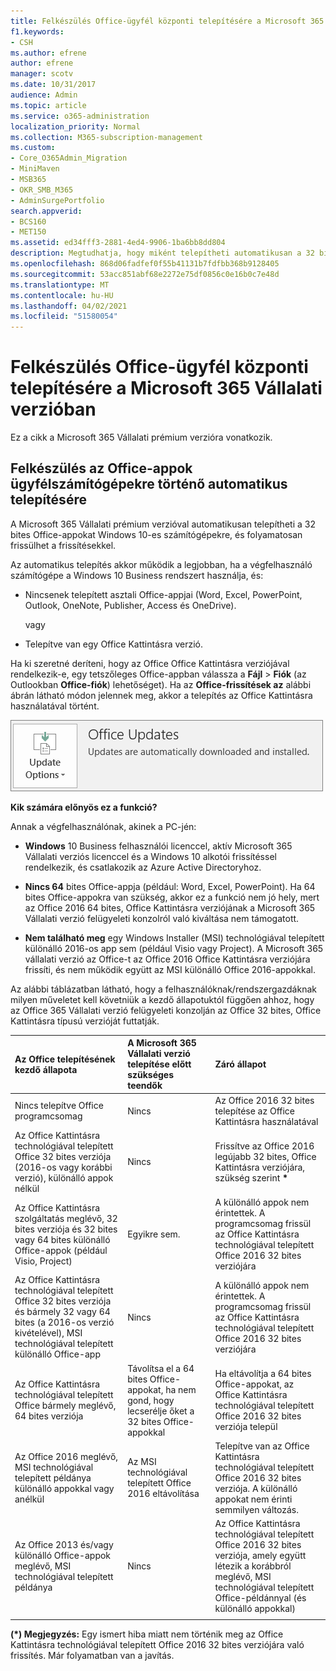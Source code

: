 ```yaml
---
title: Felkészülés Office-ügyfél központi telepítésére a Microsoft 365 Vállalati verzióban
f1.keywords:
- CSH
ms.author: efrene
author: efrene
manager: scotv
ms.date: 10/31/2017
audience: Admin
ms.topic: article
ms.service: o365-administration
localization_priority: Normal
ms.collection: M365-subscription-management
ms.custom:
- Core_O365Admin_Migration
- MiniMaven
- MSB365
- OKR_SMB_M365
- AdminSurgePortfolio
search.appverid:
- BCS160
- MET150
ms.assetid: ed34fff3-2881-4ed4-9906-1ba6bb8dd804
description: Megtudhatja, hogy miként telepítheti automatikusan a 32 bites Office-appokat Windows 10-es számítógépekre, és hogyan tarthatja őket naprakészen.
ms.openlocfilehash: 868d06fadfef0f55b41131b7fdfbb368b9128405
ms.sourcegitcommit: 53acc851abf68e2272e75df0856c0e16b0c7e48d
ms.translationtype: MT
ms.contentlocale: hu-HU
ms.lasthandoff: 04/02/2021
ms.locfileid: "51580054"
---
```

# <a name="prepare-for-office-client-deployment-by-microsoft-365-for-business"></a>Felkészülés Office-ügyfél központi telepítésére a Microsoft 365 Vállalati verzióban

Ez a cikk a Microsoft 365 Vállalati prémium verzióra vonatkozik.

## <a name="prepare-to-automatically-install-office-apps-to-client-computers"></a>Felkészülés az Office-appok ügyfélszámítógépekre történő automatikus telepítésére

A Microsoft 365 Vállalati prémium verzióval automatikusan telepítheti a 32 bites Office-appokat Windows 10-es számítógépekre, és folyamatosan frissülhet a frissítésekkel.
  
Az automatikus telepítés akkor működik a legjobban, ha a végfelhasználó számítógépe a Windows 10 Business rendszert használja, és:
  
- Nincsenek telepített asztali Office-appjai (Word, Excel, PowerPoint, Outlook, OneNote, Publisher, Access és OneDrive).
    
    vagy
    
- Telepítve van egy Office Kattintásra verzió.
    
Ha ki szeretné deríteni, hogy az Office Office Kattintásra verziójával rendelkezik-e, egy tetszőleges Office-appban válassza a **Fájl** \> **Fiók** (az Outlookban **Office-fiók**) lehetőséget). Ha az **Office-frissítések az** alábbi ábrán látható módon jelennek meg, akkor a telepítés az Office Kattintásra használatával történt. 
  
![Screenshot of Office updates in Office app Account](../media/e3439380-fa43-4ed6-ae5d-64851c297df5.png)
  
 **Kik számára előnyös ez a funkció?**
  
Annak a végfelhasználónak, akinek a PC-jén:
  
- **Windows**  10 Business felhasználói licenccel, aktív Microsoft 365 Vállalati verziós licenccel és a Windows 10 alkotói frissítéssel rendelkezik, és csatlakozik az Azure Active Directoryhoz. 
    
- **Nincs 64** bites Office-appja (például: Word, Excel, PowerPoint). Ha 64 bites Office-appokra van szükség, akkor ez a funkció nem jó hely, mert az Office 2016 64 bites, Office Kattintásra verziójának a Microsoft 365 Vállalati verzió felügyeleti konzolról való kiváltása nem támogatott. 
    
- **Nem található meg** egy Windows Installer (MSI) technológiával telepített különálló 2016-os app sem (például Visio vagy Project). A Microsoft 365 vállalati verzió az Office-t az Office 2016 Office Kattintásra verziójára frissíti, és nem működik együtt az MSI különálló Office 2016-appokkal. 
    
Az alábbi táblázatban látható, hogy a felhasználóknak/rendszergazdáknak milyen műveletet kell követniük a kezdő állapotuktól függően ahhoz, hogy az Office 365 Vállalati verzió felügyeleti konzolján az Office 32 bites, Office Kattintásra típusú verzióját futtatják.
  
|**Az Office telepítésének kezdő állapota**|**A Microsoft 365 Vállalati verzió telepítése előtt szükséges teendők**|**Záró állapot**|
|:-----|:-----|:-----|
|Nincs telepítve Office programcsomag  <br/> |Nincs  <br/> |Az Office 2016 32 bites telepítése az Office Kattintásra használatával  <br/> |
|Az Office Kattintásra technológiával telepített Office 32 bites verziója (2016-os vagy korábbi verzió), különálló appok nélkül  <br/> |Nincs  <br/> |Frissítve az Office 2016 legújabb 32 bites, Office Kattintásra verziójára, szükség szerint **\*** <br/> |
|Az Office Kattintásra szolgáltatás meglévő, 32 bites verziója és 32 bites vagy 64 bites különálló Office-appok (például Visio, Project)  <br/> |Egyikre sem.  <br/> |A különálló appok nem érintettek. A programcsomag frissül az Office Kattintásra technológiával telepített Office 2016 32 bites verziójára  <br/> |
|Az Office Kattintásra technológiával telepített Office 32 bites verziója és bármely 32 vagy 64 bites (a 2016-os verzió kivételével), MSI technológiával telepített különálló Office-app  <br/> |Nincs  <br/> |A különálló appok nem érintettek. A programcsomag frissül az Office Kattintásra technológiával telepített Office 2016 32 bites verziójára  <br/> ||||
|Az Office Kattintásra technológiával telepített Office bármely meglévő, 64 bites verziója  <br/> |Távolítsa el a 64 bites Office-appokat, ha nem gond, hogy lecserélje őket a 32 bites Office-appokkal  <br/> |Ha eltávolítja a 64 bites Office-appokat, az Office Kattintásra technológiával telepített Office 2016 32 bites verziója települ  <br/> |
|Az Office 2016 meglévő, MSI technológiával telepített példánya különálló appokkal vagy anélkül  <br/> |Az MSI technológiával telepített Office 2016 eltávolítása  <br/> |Telepítve van az Office Kattintásra technológiával telepített Office 2016 32 bites verziója. A különálló appokat nem érinti semmilyen változás.  <br/> |
|Az Office 2013 és/vagy különálló Office-appok meglévő, MSI technológiával telepített példánya  <br/> |Nincs  <br/> |Az Office Kattintásra technológiával telepített Office 2016 32 bites verziója, amely együtt létezik a korábbról meglévő, MSI technológiával telepített Office-példánnyal (és különálló appokkal)  <br/> |
||||
   
 **(\*) Megjegyzés:** Egy ismert hiba miatt nem történik meg az Office Kattintásra technológiával telepített Office 2016 32 bites verziójára való frissítés. Már folyamatban van a javítás. 
  
